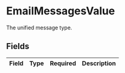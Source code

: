 # EmailMessagesValue

The unified message type.


## Fields

| Field       | Type        | Required    | Description |
| ----------- | ----------- | ----------- | ----------- |